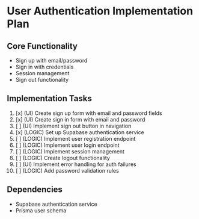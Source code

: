 # User Authentication Implementation Plan

## Core Functionality
- Sign up with email/password
- Sign in with credentials
- Session management
- Sign out functionality

## Implementation Tasks
1. [x] (UI) Create sign up form with email and password fields
2. [x] (UI) Create sign in form with email and password
3. [ ] (UI) Implement sign out button in navigation
4. [x] (LOGIC) Set up Supabase authentication service
5. [ ] (LOGIC) Implement user registration endpoint
6. [ ] (LOGIC) Implement user login endpoint
7. [ ] (LOGIC) Implement session management
8. [ ] (LOGIC) Create logout functionality
9. [ ] (UI) Implement error handling for auth failures
10. [ ] (LOGIC) Add password validation rules

## Dependencies
- Supabase authentication service
- Prisma user schema